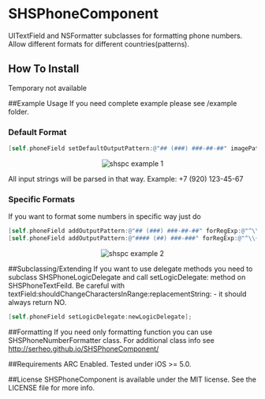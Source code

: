 SHSPhoneComponent
=================

UITextField and NSFormatter subclasses for formatting phone numbers. Allow different formats for different countries(patterns).

## How To Install
Temporary not available

##Example Usage
If you need complete example please see /example folder.

### Default Format
``` objective-c
[self.phoneField setDefaultOutputPattern:@"## (###) ###-##-##" imagePath:nil];
```
<p align="center">
  <img src="http://serheo.github.io/SHSPhoneComponent/readme/r1.jpg" alt="shspc example 1"/>
</p>
All input strings will be parsed in that way. 
Example: +7 (920) 123-45-67

### Specific Formats
If you want to format some numbers in specific way just do
``` objective-c
[self.phoneField addOutputPattern:@"## (###) ###-##-##" forRegExp:@"^\\+7[0-689]\\d*$" imagePath:@"flagRU"];
[self.phoneField addOutputPattern:@"#### (##) ###-###" forRegExp:@"^\\+374\\d*$" imagePath:@"flagAM"];
```
<p align="center">
  <img src="http://serheo.github.io/SHSPhoneComponent/readme/r2.jpg" alt="shspc example 2"/>
</p>

##Subclassing/Extending
If you want to use delegate methods you need to subclass SHSPhoneLogicDelegate
 and call setLogicDelegate: method on SHSPhoneTextFeild.
Be careful with textField:shouldChangeCharactersInRange:replacementString: - it should always return NO.
``` objective-c
[self.phoneField setLogicDelegate:newLogicDelegate];
```

##Formatting
If you need only formatting function you can use SHSPhoneNumberFormatter class. 
For additional class info see http://serheo.github.io/SHSPhoneComponent/

##Requirements
ARC Enabled.
Tested under iOS >= 5.0.

##License
SHSPhoneComponent is available under the MIT license. See the LICENSE file for more info.






